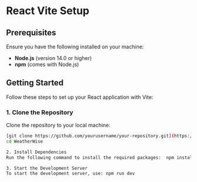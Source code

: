 # React Vite Setup

## Prerequisites

Ensure you have the following installed on your machine:

- **Node.js** (version 14.0 or higher)
- **npm** (comes with Node.js)

## Getting Started

Follow these steps to set up your React application with Vite:

### 1. Clone the Repository

Clone the repository to your local machine:

```bash
[git clone https://github.com/yourusername/your-repository.git](https://github.com/soumya-rayast/WeatherWise.git)
cd WeatherWise

2. Install Dependencies
Run the following command to install the required packages:  npm install

3. Start the Development Server
To start the development server, use: npm run dev
